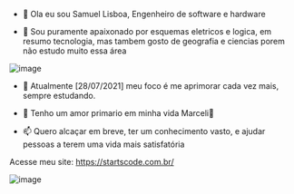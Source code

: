 - 👋 Ola eu sou Samuel Lisboa, Engenheiro de software e hardware

- 👀 Sou puramente apaixonado por esquemas eletricos e logica, em resumo tecnologia, mas tambem gosto de geografia e ciencias porem não estudo muito essa área

![image](https://user-images.githubusercontent.com/17934676/127382919-2463857b-c37e-4047-8aed-7b1e9b58a906.png)


- 🌱 Atualmente [28/07/2021] meu foco é me aprimorar cada vez mais, sempre estudando.
 
- 💞️ Tenho um amor primario em minha vida Marceli💞️ 

- 📫 Quero alcaçar em breve, ter um conhecimento vasto, e ajudar pessoas a terem uma vida mais satisfatória

Acesse meu site:
https://startscode.com.br/

![image](https://user-images.githubusercontent.com/17934676/132904642-1052893c-61a3-40ed-b87f-1de3712afa6a.png)


<!---
samuelprogramer/samuelprogramer is a ✨ special ✨ repository because its `README.md` (this file) appears on your GitHub profile.
You can click the Preview link to take a look at your changes.
--->
